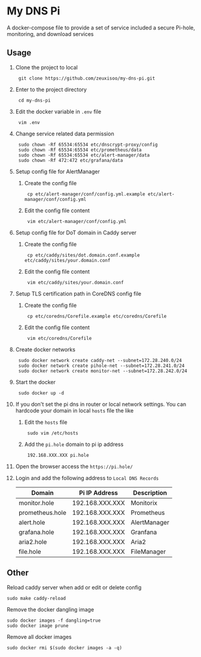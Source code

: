 # My DNS Pi

A docker-compose file to provide a set of service included a secure Pi-hole, monitoring, and download services

## Usage

1. Clone the project to local

        git clone https://github.com/zeuxisoo/my-dns-pi.git

2. Enter to the project directory

        cd my-dns-pi

3. Edit the docker variable in `.env` file

        vim .env

4. Change service related data permission

        sudo chown -Rf 65534:65534 etc/dnscrypt-proxy/config
        sudo chown -Rf 65534:65534 etc/prometheus/data
        sudo chown -Rf 65534:65534 etc/alert-manager/data
        sudo chown -Rf 472:472 etc/grafana/data

6. Setup config file for AlertManager

    1. Create the config file

            cp etc/alert-manager/conf/config.yml.example etc/alert-manager/conf/config.yml	

    2. Edit the config file content

            vim etc/alert-manager/conf/config.yml     

6. Setup config file for DoT domain in Caddy server

    1. Create the config file

            cp etc/caddy/sites/dot.domain.conf.example etc/caddy/sites/your.domain.conf

    2. Edit the config file content

            vim etc/caddy/sites/your.domain.conf

7. Setup TLS certification path in CoreDNS config file

    1. Create the config file

            cp etc/coredns/Corefile.example etc/coredns/Corefile

    2. Edit the config file content

            vim etc/coredns/Corefile

8. Create docker networks

        sudo docker network create caddy-net --subnet=172.28.240.0/24
        sudo docker network create pihole-net --subnet=172.28.241.0/24
        sudo docker network create monitor-net --subnet=172.28.242.0/24

9. Start the docker

        sudo docker up -d

10. If you don't set the pi dns in router or local network settings. You can hardcode your domain in local `hosts` file the like

    1. Edit the `hosts` file

            sudo vim /etc/hosts

    2. Add the `pi.hole` domain to pi ip address

            192.168.XXX.XXX pi.hole

12. Open the browser access the `https://pi.hole/`

13. Login and add the following address to `Local DNS Records`

    | Domain          | Pi IP Address   | Description  |
    |-----------------|-----------------| ------------ |
    | monitor.hole    | 192.168.XXX.XXX | Monitorix    |
    | prometheus.hole | 192.168.XXX.XXX | Prometheus   |
    | alert.hole      | 192.168.XXX.XXX | AlertManager |
    | grafana.hole    | 192.168.XXX.XXX | Granfana     |
    | aria2.hole      | 192.168.XXX.XXX | Aria2        |
    | file.hole       | 192.168.XXX.XXX | FileManager  |

## Other

Reload caddy server when add or edit or delete config

    sudo make caddy-reload

Remove the docker dangling image

    sudo docker images -f dangling=true
    sudo docker image prune

Remove all docker images

    sudo docker rmi $(sudo docker images -a -q)
